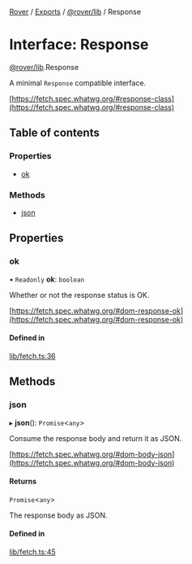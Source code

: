 [Rover](../README.md) / [Exports](../modules.md) / [@rover/lib](../modules/_rover_lib.md) / Response

# Interface: Response

[@rover/lib](../modules/_rover_lib.md).Response

A minimal `Response` compatible interface.

[https://fetch.spec.whatwg.org/#response-class](https://fetch.spec.whatwg.org/#response-class)

## Table of contents

### Properties

- [ok](_rover_lib.Response.md#ok)

### Methods

- [json](_rover_lib.Response.md#json)

## Properties

### ok

• `Readonly` **ok**: `boolean`

Whether or not the response status is OK.

[https://fetch.spec.whatwg.org/#dom-response-ok](https://fetch.spec.whatwg.org/#dom-response-ok)

#### Defined in

[lib/fetch.ts:36](https://github.com/kasperisager/rover/blob/09d897c/lib/fetch.ts#L36)

## Methods

### json

▸ **json**(): `Promise`<`any`\>

Consume the response body and return it as JSON.

[https://fetch.spec.whatwg.org/#dom-body-json](https://fetch.spec.whatwg.org/#dom-body-json)

#### Returns

`Promise`<`any`\>

The response body as JSON.

#### Defined in

[lib/fetch.ts:45](https://github.com/kasperisager/rover/blob/09d897c/lib/fetch.ts#L45)
